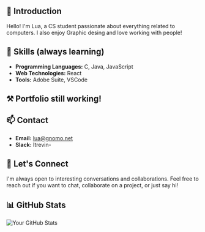 ## 👋 Introduction
Hello! I'm Lua, a CS student passionate about everything related to computers. I also enjoy Graphic desing and love working with people! 

## 🚀 Skills (always learning)
- **Programming Languages:** C, Java, JavaScript
- **Web Technologies:** React
- **Tools:** Adobe Suite, VSCode

## ⚒ Portfolio still working!

## 📫 Contact
- **Email:** lua@gnomo.net
- **Slack:** ltrevin-

## 🤝 Let's Connect
I'm always open to interesting conversations and collaborations. Feel free to reach out if you want to chat, collaborate on a project, or just say hi!

## 📊 GitHub Stats
![Your GitHub Stats](https://github-readme-stats.vercel.app/api?username=dhsudev&show_icons=true&count_private=true&hide=contribs,prs&theme=dark)
